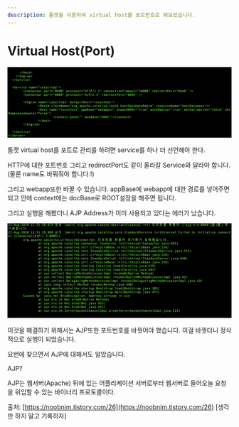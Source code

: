 ```yaml
---
description: 톰캣을 이용하여 virtual host를 포트번호로 해보았습니다.
---
```


# Virtual Host\(Port\)

![](../.gitbook/assets/2020-08-22-12.56.24.png)

톰캣 virtual host를 포트로 관리를 하려면 service를 하나 더 선언해야 한다.

HTTP에 대한 포트번호 그리고 redirectPort도 같이 올라갈 Service와 달라야 합니다. \(물론 name도 바꿔줘야 합니다.!\)

그리고 webapp또한 바꿀 수 있습니다. appBase에 webapp에 대한 경로를 넣어주면 되고 안에 context에는 docBase로 ROOT설정을 해주면 됩니다.

그리고 실행을 해봤더니 AJP Address가 이미 사용되고 있다는 에러가 났습니다.

![](../.gitbook/assets/2020-08-22-12.55.44%20%281%29.png)

이것을 해결하기 위해서는 AJP또한 포트번호를 바꿧어야 했습니다. 이걸 바꿧더니 정삭적으로 실행이 되었습니다.

 요번에 찾으면서 AJP에 대해서도 알았습니다.

 AJP? 

AJP는 웹서버\(Apache\) 뒤에 있는 어플리케이션 서버로부터 웹서버로 들어오늘 요청을 위임할 수 있는 바이너리 프로토콜이다.  
  
출처: [https://noobnim.tistory.com/26](https://noobnim.tistory.com/26) \[생각만 하지 말고 기록하자\]



